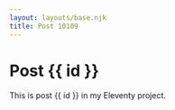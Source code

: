 ```yaml
---
layout: layouts/base.njk
title: Post 10109
---
```


# Post {{ id }}

This is post {{ id }} in my Eleventy project.
